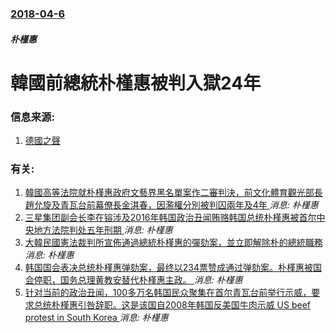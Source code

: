 ### [2018-04-6](/news/2018/04/6/index.md)

##### 朴槿惠
# 韓國前總統朴槿惠被判入獄24年 




### 信息来源:

1. [德國之聲](http://www.dw.com/zh/%E6%9C%B4%E6%A7%BF%E6%83%A0%E4%B8%80%E5%AE%A1%E8%8E%B7%E5%88%9124%E5%B9%B4/a-43276222)

### 有关:

1. [韓國高等法院就朴槿惠政府文藝界黑名單案作二審判決，前文化體育觀光部長趙允旋及青瓦台前幕僚長金淇春，因濫權分別被判囚兩年及4年 ](/zh/news/2018/01/23/韓國高等法院就朴槿惠政府文藝界黑名單案作二審判決-前文化體育觀光部長趙允旋及青瓦台前幕僚長金淇春-因濫權分別被判囚兩年及.md) _消息: 朴槿惠_
2. [三星集团副会长李在镕涉及2016年韩国政治丑闻贿赂韩国总统朴槿惠被首尔中央地方法院判处五年刑期 ](/zh/news/2017/08/24/三星集团副会长李在镕涉及2016年韩国政治丑闻贿赂韩国总统朴槿惠被首尔中央地方法院判处五年刑期.md) _消息: 朴槿惠_
3. [大韓民國憲法裁判所宣佈通過總統朴槿惠的彈劾案，並立即解除朴的總統職務 ](/zh/news/2017/03/10/大韓民國憲法裁判所宣佈通過總統朴槿惠的彈劾案-並立即解除朴的總統職務.md) _消息: 朴槿惠_
4. [韩国国会表决总统朴槿惠弹劾案，最终以234票赞成通过弹劾案。朴槿惠被国会停职，国务总理黄教安替代朴槿惠主政。 ](/zh/news/2016/12/9/韩国国会表决总统朴槿惠弹劾案-最终以234票赞成通过弹劾案-朴槿惠被国会停职-国务总理黄教安替代朴槿惠主政.md) _消息: 朴槿惠_
5. [针对当前的政治丑闻，100多万名韩国民众聚集在首尔青瓦台前举行示威，要求总统朴槿惠引咎辞职。这是该国自2008年韩国反美国牛肉示威 US beef protest in South Korea ](/zh/news/2016/11/12/针对当前的政治丑闻-100多万名韩国民众聚集在首尔青瓦台前举行示威-要求总统朴槿惠引咎辞职-这是该国自2008年韩国反美.md) _消息: 朴槿惠_
